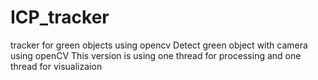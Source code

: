 # ICP_tracker
tracker for green objects using opencv
Detect green object with camera using openCV
This version is using one thread for processing and one thread for visualizaion
